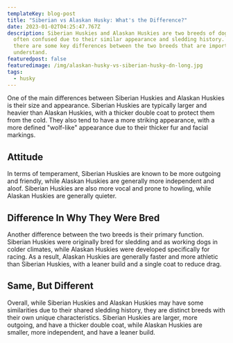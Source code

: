 ```yaml
---
templateKey: blog-post
title: "Siberian vs Alaskan Husky: What's the Difference?"
date: 2023-01-02T04:25:47.767Z
description: Siberian Huskies and Alaskan Huskies are two breeds of dog that are
  often confused due to their similar appearance and sledding history. However,
  there are some key differences between the two breeds that are important to
  understand.
featuredpost: false
featuredimage: /img/alaskan-husky-vs-siberian-husky-dn-long.jpg
tags:
  - husky
---
```

One of the main differences between Siberian Huskies and Alaskan Huskies is their size and appearance. Siberian Huskies are typically larger and heavier than Alaskan Huskies, with a thicker double coat to protect them from the cold. They also tend to have a more striking appearance, with a more defined "wolf-like" appearance due to their thicker fur and facial markings.

## Attitude

In terms of temperament, Siberian Huskies are known to be more outgoing and friendly, while Alaskan Huskies are generally more independent and aloof. Siberian Huskies are also more vocal and prone to howling, while Alaskan Huskies are generally quieter.

## Difference In Why They Were Bred

Another difference between the two breeds is their primary function. Siberian Huskies were originally bred for sledding and as working dogs in colder climates, while Alaskan Huskies were developed specifically for racing. As a result, Alaskan Huskies are generally faster and more athletic than Siberian Huskies, with a leaner build and a single coat to reduce drag.

## Same, But Different

Overall, while Siberian Huskies and Alaskan Huskies may have some similarities due to their shared sledding history, they are distinct breeds with their own unique characteristics. Siberian Huskies are larger, more outgoing, and have a thicker double coat, while Alaskan Huskies are smaller, more independent, and have a leaner build.